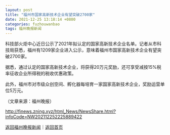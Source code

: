 ```yaml
---
layout: post
title: "福州市国家高新技术企业有望突破2700家"
date: 2021-12-25 13:18:14 +0800
categories: fuzhouwanbao
tags: 福州晚报新闻
---
```

<p>科技部火炬中心近日公示了2021年拟认定的国家高新技术企业名单。记者从市科技局获悉，福州有1209家企业进入公示，意味着福州市国家高新技术企业有望突破2700家。</p>
 <p>据悉，通过认定的国家高新技术企业，将获得20万元奖励，还可享受减按15%税率征收企业所得税的税收优惠政策。</p>
 <p>此外，福州市对市级众创空间、孵化器每培育一家国家高新技术企业，奖励运营单位5万元。</p><p class="em_media">（文章来源：福州晚报）</p>

<http://finews.zning.xyz/html_News/NewsShare.html?infoCode=NW202112252225889422>

[返回福州晚报新闻](//finews.withounder.com/category/fuzhouwanbao.html)｜[返回首页](//finews.withounder.com/)